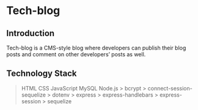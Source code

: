 # Tech-blog

## Introduction

Tech-blog is a CMS-style blog where developers can publish their blog posts and comment on other developers’ posts as well.

## Technology Stack

> HTML
> CSS
> JavaScript
> MySQL
> Node.js
    > bcrypt
    > connect-session-sequelize
    > dotenv
    > express
    > express-handlebars
    > express-session
    > sequelize
